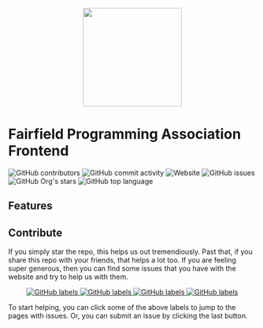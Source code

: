 <p align="center">
<img width="200" src="https://raw.githubusercontent.com/fairfield-programming/backend-server/d84cd53499177b9069d3a0a72c80701627190c18/.github/media/logo-full.svg">
</p>

# Fairfield Programming Association Frontend

<p align="left">
<img src="https://img.shields.io/github/contributors/fairfield-programming/fairfield-programming.github.io" alt="GitHub contributors">
<img src="https://img.shields.io/github/commit-activity/w/fairfield-programming/fairfield-programming.github.io" alt="GitHub commit activity">
<img src="https://img.shields.io/website?down_color=lightgrey&down_message=offline&up_color=blue&up_message=online&url=https%3A%2F%2Ffairfieldprogramming.org" alt="Website">
<img src="https://img.shields.io/github/issues/fairfield-programming/fairfield-programming.github.io" alt="GitHub issues">
<img src="https://img.shields.io/github/stars/fairfield-programming/fairfield-programming.github.io" alt="GitHub Org's stars">
<img src="https://img.shields.io/github/languages/top/fairfield-programming/fairfield-programming.github.io" alt="GitHub top language">
</p>

## Features

## Contribute

If you simply star the repo, this helps us out tremendiously. Past that, if you share this repo with your friends, that helps a lot too. If you are feeling super generous, then you can find some issues that you have with the website and try to help us with them.

<p align="center">

<a href="https://github.com/fairfield-programming/fairfield-programming.github.io/issues?q=label%3A%22good%20first%20issue%22">
<img alt="GitHub labels" src="https://img.shields.io/github/labels/fairfield-programming/fairfield-programming.github.io/good%20first%20issue">
</a>
<a href="https://github.com/fairfield-programming/fairfield-programming.github.io/issues?q=label%3A%22help+wanted%22">
<img alt="GitHub labels" src="https://img.shields.io/github/labels/fairfield-programming/fairfield-programming.github.io/help%20wanted">
</a>
<a href="https://github.com/fairfield-programming/fairfield-programming.github.io/issues?q=label%3A%22bug%22">
<img alt="GitHub labels" src="https://img.shields.io/github/labels/fairfield-programming/fairfield-programming.github.io/bug">
</a>
<a href="https://github.com/fairfield-programming/fairfield-programming.github.io/issues?q=label%3A%22enhancement%22">
<img alt="GitHub labels" src="https://img.shields.io/github/labels/fairfield-programming/fairfield-programming.github.io/enhancement">
</a>

</p>

To start helping, you can click some of the above labels to jump to the pages with issues. Or, you can submit an issue by clicking the last button.
